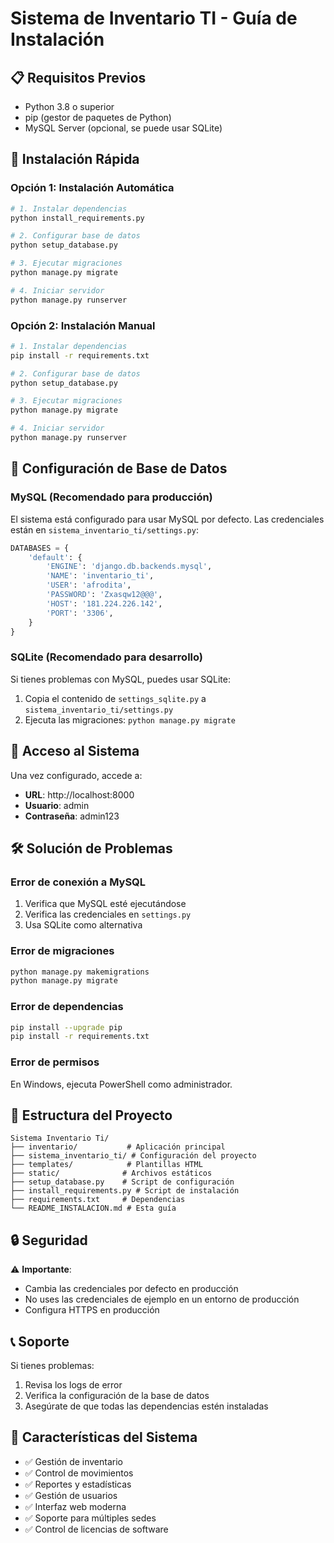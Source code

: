 # Sistema de Inventario TI - Guía de Instalación

## 📋 Requisitos Previos

- Python 3.8 o superior
- pip (gestor de paquetes de Python)
- MySQL Server (opcional, se puede usar SQLite)

## 🚀 Instalación Rápida

### Opción 1: Instalación Automática
```bash
# 1. Instalar dependencias
python install_requirements.py

# 2. Configurar base de datos
python setup_database.py

# 3. Ejecutar migraciones
python manage.py migrate

# 4. Iniciar servidor
python manage.py runserver
```

### Opción 2: Instalación Manual
```bash
# 1. Instalar dependencias
pip install -r requirements.txt

# 2. Configurar base de datos
python setup_database.py

# 3. Ejecutar migraciones
python manage.py migrate

# 4. Iniciar servidor
python manage.py runserver
```

## 🔧 Configuración de Base de Datos

### MySQL (Recomendado para producción)
El sistema está configurado para usar MySQL por defecto. Las credenciales están en `sistema_inventario_ti/settings.py`:

```python
DATABASES = {
    'default': {
        'ENGINE': 'django.db.backends.mysql',
        'NAME': 'inventario_ti',
        'USER': 'afrodita',
        'PASSWORD': 'Zxasqw12@@@',
        'HOST': '181.224.226.142',
        'PORT': '3306',
    }
}
```

### SQLite (Recomendado para desarrollo)
Si tienes problemas con MySQL, puedes usar SQLite:

1. Copia el contenido de `settings_sqlite.py` a `sistema_inventario_ti/settings.py`
2. Ejecuta las migraciones: `python manage.py migrate`

## 👤 Acceso al Sistema

Una vez configurado, accede a:
- **URL**: http://localhost:8000
- **Usuario**: admin
- **Contraseña**: admin123

## 🛠️ Solución de Problemas

### Error de conexión a MySQL
1. Verifica que MySQL esté ejecutándose
2. Verifica las credenciales en `settings.py`
3. Usa SQLite como alternativa

### Error de migraciones
```bash
python manage.py makemigrations
python manage.py migrate
```

### Error de dependencias
```bash
pip install --upgrade pip
pip install -r requirements.txt
```

### Error de permisos
En Windows, ejecuta PowerShell como administrador.

## 📁 Estructura del Proyecto

```
Sistema Inventario Ti/
├── inventario/           # Aplicación principal
├── sistema_inventario_ti/ # Configuración del proyecto
├── templates/            # Plantillas HTML
├── static/              # Archivos estáticos
├── setup_database.py    # Script de configuración
├── install_requirements.py # Script de instalación
├── requirements.txt     # Dependencias
└── README_INSTALACION.md # Esta guía
```

## 🔒 Seguridad

⚠️ **Importante**: 
- Cambia las credenciales por defecto en producción
- No uses las credenciales de ejemplo en un entorno de producción
- Configura HTTPS en producción

## 📞 Soporte

Si tienes problemas:
1. Revisa los logs de error
2. Verifica la configuración de la base de datos
3. Asegúrate de que todas las dependencias estén instaladas

## 🎯 Características del Sistema

- ✅ Gestión de inventario
- ✅ Control de movimientos
- ✅ Reportes y estadísticas
- ✅ Gestión de usuarios
- ✅ Interfaz web moderna
- ✅ Soporte para múltiples sedes
- ✅ Control de licencias de software 